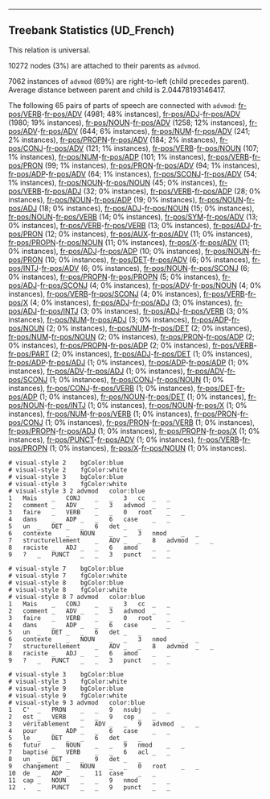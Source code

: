 

--------------------------------------------------------------------------------

## Treebank Statistics (UD_French)

This relation is universal.

10272 nodes (3%) are attached to their parents as `advmod`.

7062 instances of `advmod` (69%) are right-to-left (child precedes parent).
Average distance between parent and child is 2.04478193146417.

The following 65 pairs of parts of speech are connected with `advmod`: [fr-pos/VERB]()-[fr-pos/ADV]() (4981; 48% instances), [fr-pos/ADJ]()-[fr-pos/ADV]() (1980; 19% instances), [fr-pos/NOUN]()-[fr-pos/ADV]() (1258; 12% instances), [fr-pos/ADV]()-[fr-pos/ADV]() (644; 6% instances), [fr-pos/NUM]()-[fr-pos/ADV]() (241; 2% instances), [fr-pos/PROPN]()-[fr-pos/ADV]() (184; 2% instances), [fr-pos/CONJ]()-[fr-pos/ADV]() (121; 1% instances), [fr-pos/VERB]()-[fr-pos/NOUN]() (107; 1% instances), [fr-pos/NUM]()-[fr-pos/ADP]() (101; 1% instances), [fr-pos/VERB]()-[fr-pos/PRON]() (99; 1% instances), [fr-pos/PRON]()-[fr-pos/ADV]() (94; 1% instances), [fr-pos/ADP]()-[fr-pos/ADV]() (64; 1% instances), [fr-pos/SCONJ]()-[fr-pos/ADV]() (54; 1% instances), [fr-pos/NOUN]()-[fr-pos/NOUN]() (45; 0% instances), [fr-pos/VERB]()-[fr-pos/ADJ]() (32; 0% instances), [fr-pos/VERB]()-[fr-pos/ADP]() (28; 0% instances), [fr-pos/NOUN]()-[fr-pos/ADP]() (19; 0% instances), [fr-pos/NOUN]()-[fr-pos/ADJ]() (18; 0% instances), [fr-pos/ADJ]()-[fr-pos/NOUN]() (15; 0% instances), [fr-pos/NOUN]()-[fr-pos/VERB]() (14; 0% instances), [fr-pos/SYM]()-[fr-pos/ADV]() (13; 0% instances), [fr-pos/VERB]()-[fr-pos/VERB]() (13; 0% instances), [fr-pos/ADJ]()-[fr-pos/PRON]() (12; 0% instances), [fr-pos/AUX]()-[fr-pos/ADV]() (11; 0% instances), [fr-pos/PROPN]()-[fr-pos/NOUN]() (11; 0% instances), [fr-pos/X]()-[fr-pos/ADV]() (11; 0% instances), [fr-pos/ADJ]()-[fr-pos/ADP]() (10; 0% instances), [fr-pos/NOUN]()-[fr-pos/PRON]() (10; 0% instances), [fr-pos/DET]()-[fr-pos/ADV]() (6; 0% instances), [fr-pos/INTJ]()-[fr-pos/ADV]() (6; 0% instances), [fr-pos/NOUN]()-[fr-pos/SCONJ]() (6; 0% instances), [fr-pos/PROPN]()-[fr-pos/PROPN]() (5; 0% instances), [fr-pos/ADJ]()-[fr-pos/SCONJ]() (4; 0% instances), [fr-pos/ADV]()-[fr-pos/NOUN]() (4; 0% instances), [fr-pos/VERB]()-[fr-pos/SCONJ]() (4; 0% instances), [fr-pos/VERB]()-[fr-pos/X]() (4; 0% instances), [fr-pos/ADJ]()-[fr-pos/ADJ]() (3; 0% instances), [fr-pos/ADJ]()-[fr-pos/INTJ]() (3; 0% instances), [fr-pos/ADJ]()-[fr-pos/VERB]() (3; 0% instances), [fr-pos/NUM]()-[fr-pos/ADJ]() (3; 0% instances), [fr-pos/ADP]()-[fr-pos/NOUN]() (2; 0% instances), [fr-pos/NUM]()-[fr-pos/DET]() (2; 0% instances), [fr-pos/NUM]()-[fr-pos/NOUN]() (2; 0% instances), [fr-pos/PRON]()-[fr-pos/ADP]() (2; 0% instances), [fr-pos/PROPN]()-[fr-pos/ADP]() (2; 0% instances), [fr-pos/VERB]()-[fr-pos/PART]() (2; 0% instances), [fr-pos/ADJ]()-[fr-pos/DET]() (1; 0% instances), [fr-pos/ADP]()-[fr-pos/ADJ]() (1; 0% instances), [fr-pos/ADP]()-[fr-pos/ADP]() (1; 0% instances), [fr-pos/ADV]()-[fr-pos/ADJ]() (1; 0% instances), [fr-pos/ADV]()-[fr-pos/SCONJ]() (1; 0% instances), [fr-pos/CONJ]()-[fr-pos/NOUN]() (1; 0% instances), [fr-pos/CONJ]()-[fr-pos/VERB]() (1; 0% instances), [fr-pos/DET]()-[fr-pos/ADP]() (1; 0% instances), [fr-pos/NOUN]()-[fr-pos/DET]() (1; 0% instances), [fr-pos/NOUN]()-[fr-pos/INTJ]() (1; 0% instances), [fr-pos/NOUN]()-[fr-pos/X]() (1; 0% instances), [fr-pos/NUM]()-[fr-pos/VERB]() (1; 0% instances), [fr-pos/PRON]()-[fr-pos/CONJ]() (1; 0% instances), [fr-pos/PRON]()-[fr-pos/VERB]() (1; 0% instances), [fr-pos/PROPN]()-[fr-pos/ADJ]() (1; 0% instances), [fr-pos/PROPN]()-[fr-pos/X]() (1; 0% instances), [fr-pos/PUNCT]()-[fr-pos/ADV]() (1; 0% instances), [fr-pos/VERB]()-[fr-pos/PROPN]() (1; 0% instances), [fr-pos/X]()-[fr-pos/NOUN]() (1; 0% instances).


~~~ conllu
# visual-style 2	bgColor:blue
# visual-style 2	fgColor:white
# visual-style 3	bgColor:blue
# visual-style 3	fgColor:white
# visual-style 3 2 advmod	color:blue
1	Mais	_	CONJ	_	_	3	cc	_	_
2	comment	_	ADV	_	_	3	advmod	_	_
3	faire	_	VERB	_	_	0	root	_	_
4	dans	_	ADP	_	_	6	case	_	_
5	un	_	DET	_	_	6	det	_	_
6	contexte	_	NOUN	_	_	3	nmod	_	_
7	structurellement	_	ADV	_	_	8	advmod	_	_
8	raciste	_	ADJ	_	_	6	amod	_	_
9	?	_	PUNCT	_	_	3	punct	_	_

~~~


~~~ conllu
# visual-style 7	bgColor:blue
# visual-style 7	fgColor:white
# visual-style 8	bgColor:blue
# visual-style 8	fgColor:white
# visual-style 8 7 advmod	color:blue
1	Mais	_	CONJ	_	_	3	cc	_	_
2	comment	_	ADV	_	_	3	advmod	_	_
3	faire	_	VERB	_	_	0	root	_	_
4	dans	_	ADP	_	_	6	case	_	_
5	un	_	DET	_	_	6	det	_	_
6	contexte	_	NOUN	_	_	3	nmod	_	_
7	structurellement	_	ADV	_	_	8	advmod	_	_
8	raciste	_	ADJ	_	_	6	amod	_	_
9	?	_	PUNCT	_	_	3	punct	_	_

~~~


~~~ conllu
# visual-style 3	bgColor:blue
# visual-style 3	fgColor:white
# visual-style 9	bgColor:blue
# visual-style 9	fgColor:white
# visual-style 9 3 advmod	color:blue
1	C'	_	PRON	_	_	9	nsubj	_	_
2	est	_	VERB	_	_	9	cop	_	_
3	véritablement	_	ADV	_	_	9	advmod	_	_
4	pour	_	ADP	_	_	6	case	_	_
5	le	_	DET	_	_	6	det	_	_
6	futur	_	NOUN	_	_	9	nmod	_	_
7	baptisé	_	VERB	_	_	6	acl	_	_
8	un	_	DET	_	_	9	det	_	_
9	changement	_	NOUN	_	_	0	root	_	_
10	de	_	ADP	_	_	11	case	_	_
11	cap	_	NOUN	_	_	9	nmod	_	_
12	.	_	PUNCT	_	_	9	punct	_	_

~~~



